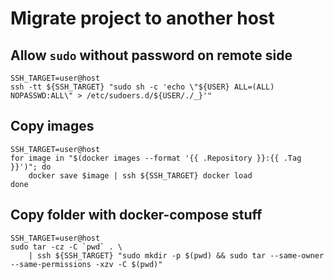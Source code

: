 # Migrate project to another host

## Allow `sudo` without password on remote side

```
SSH_TARGET=user@host
ssh -tt ${SSH_TARGET} "sudo sh -c 'echo \"${USER} ALL=(ALL) NOPASSWD:ALL\" > /etc/sudoers.d/${USER/./_}'"
```

## Copy images

```
SSH_TARGET=user@host
for image in "$(docker images --format '{{ .Repository }}:{{ .Tag }}')"; do
    docker save $image | ssh ${SSH_TARGET} docker load
done
```

## Copy folder with docker-compose stuff

```
SSH_TARGET=user@host
sudo tar -cz -C `pwd` . \
    | ssh ${SSH_TARGET} "sudo mkdir -p $(pwd) && sudo tar --same-owner --same-permissions -xzv -C $(pwd)"
```
